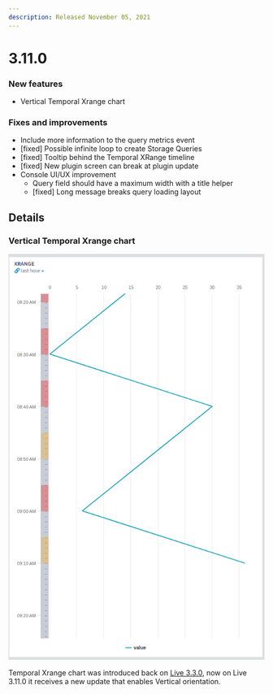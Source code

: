 ```yaml
---
description: Released November 05, 2021
---
```


# 3.11.0

### New features

* Vertical Temporal Xrange chart

### Fixes and improvements

* Include more information to the query metrics event
* \[fixed] Possible infinite loop to create Storage Queries
* \[fixed] Tooltip behind the Temporal XRange timeline
* \[fixed] New plugin screen can break at plugin update
* Console UI/UX improvement
  * Query field should have a maximum width with a title helper
  * \[fixed] Long message breaks query loading layout

## Details



### Vertical Temporal Xrange chart

![Vertical Temporal Xrange chart](<../../.gitbook/assets/image (70).png>)

Temporal Xrange chart was introduced back on [Live 3.3.0](https://platform.intelie.com/release-notes/live-3/3.3.0#xrange-chart), now on Live 3.11.0 it receives a new update that enables Vertical orientation.&#x20;
